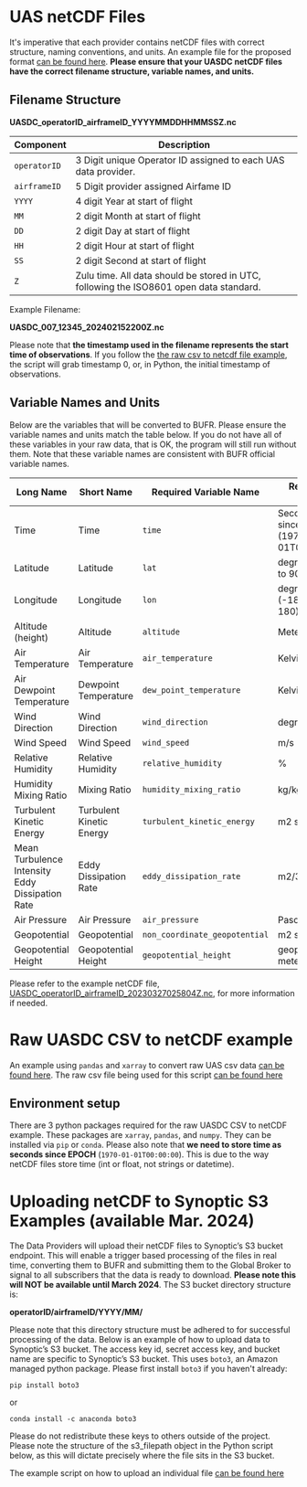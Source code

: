
# UAS netCDF Files
It's imperative that each provider contains netCDF files with correct structure, naming conventions, and units. An example file for the proposed format [can be found here](../nc2bufr/UASDC_operatorID_airframeID_20230327025804Z.nc). **Please ensure that your UASDC netCDF files have the correct filename structure, variable names, and units.**

## Filename Structure

**UASDC_operatorID_airframeID_YYYYMMDDHHMMSSZ.nc**

| Component        | Description                                                                                     |
|------------------|-------------------------------------------------------------------------------------------------|
| `operatorID`     | 3 Digit unique Operator ID assigned to each UAS data provider.                                                   |
| `airframeID`     | 5 Digit provider assigned Airfame ID                                       |
| `YYYY`           | 4 digit Year at start of flight                                                                                |
| `MM`             | 2 digit Month at start of flight                                                                                  |
| `DD`             | 2 digit Day at start of flight                                                                                    |
| `HH`             | 2 digit Hour at start of flight                                                                                   |
| `SS`             | 2 digit Second at start of flight                                                                                 |
| `Z`              | Zulu time. All data should be stored in UTC, following the ISO8601 open data standard.         |

Example Filename:

**UASDC_007_12345_202402152200Z.nc**

Please note that **the timestamp used in the filename represents the start time of observations**. If you follow the [the raw csv to netcdf file example](raw_csv_to_netCDF.py), the script will grab timestamp 0, or, in Python, the initial timestamp of observations. 

## Variable Names and Units

Below are the variables that will be converted to BUFR. Please ensure the variable names and units match the table below. If you do not have all of these variables in your raw data, that is OK, the program will still run without them. Note that these variable names are consistent with BUFR official variable names.

| Long Name                                          | Short Name                                          | Required Variable Name                               | Required Units        |
|----------------------------------------------------|----------------------------------------------------|------------------------------------------------------|-----------------------|
| Time                                               | Time                                               | `time`                                               | Seconds since EPOCH (1970-01-01T00:00:00) | 
| Latitude                                           | Latitude                                           | `lat`                                           | degrees (-90 to 90)   |
| Longitude                                          | Longitude                                          | `lon`                                          | degrees (-180 to 180) |
| Altitude (height)                                  | Altitude                              | `altitude`                                             | Meters                |
| Air Temperature                                    | Air Temperature                                    | `air_temperature`                                     | Kelvin                |
| Air Dewpoint Temperature                               | Dewpoint Temperature                               | `dew_point_temperature`                                | Kelvin                |
| Wind Direction                                     | Wind Direction                                     | `wind_direction`                                      | degrees               |
| Wind Speed                                         | Wind Speed                                         | `wind_speed`                                          | m/s                   |
| Relative Humidity                                  | Relative Humidity                                  | `relative_humidity`                                   | %                     |
| Humidity Mixing Ratio                              | Mixing Ratio                                       | `humidity_mixing_ratio`                                        | kg/kg                 |
| Turbulent Kinetic Energy                           | Turbulent Kinetic Energy                           | `turbulent_kinetic_energy`                             | m2 s-2                |
| Mean Turbulence Intensity Eddy Dissipation Rate    | Eddy Dissipation Rate                              | `eddy_dissipation_rate`                               | m2/3 s-1              |
| Air Pressure                                       | Air Pressure                                       | `air_pressure`                                           | Pascals               |
| Geopotential                                       | Geopotential                                       | `non_coordinate_geopotential`                          | m2 s-2                |
| Geopotential Height                                | Geopotential Height                                | `geopotential_height`                                 | geopotential meters   |


Please refer to the example netCDF file, [UASDC_operatorID_airframeID_20230327025804Z.nc](../nc2bufr/UASDC_operatorID_airframeID_20230327025804Z.nc), for more information if needed. 

# Raw UASDC CSV to netCDF example

An example using `pandas` and `xarray` to convert raw UAS csv data [can be found here](raw_csv_to_netCDF.py). The raw csv file being used for this script [can be found here](raw_uasdc.csv)

## Environment setup

There are 3 python packages required for the raw UASDC CSV to netCDF example. These packages are `xarray`, `pandas`, and `numpy`. They can be installed via `pip` or `conda`. Please also note that **we need to store time as seconds since EPOCH** (`1970-01-01T00:00:00`). This is due to the way netCDF files store time (int or float, not strings or datetime).   

# Uploading netCDF to Synoptic S3 Examples (available Mar. 2024)

The Data Providers will upload their netCDF files to Synoptic’s S3 bucket endpoint.  This will enable a trigger based processing of the files in real time, converting them to BUFR and submitting them to the Global Broker to signal to all subscribers that the data is ready to download. **Please note this will NOT be available until March 2024**. The S3 bucket directory structure is:

**operatorID/airframeID/YYYY/MM/**

Please note that this directory structure must be adhered to for successful processing of the data. Below is an example of how to upload data to Synoptic’s S3 bucket. The access key id, secret access key, and bucket name are specific to Synoptic’s S3 bucket. This uses `boto3`, an Amazon managed python package. Please first install `boto3` if you haven't already:

`pip install boto3`

or 

`conda install -c anaconda boto3`

Please do not redistribute these keys to others outside of the project. Please note the structure of the s3_filepath object in the Python script below, as this will dictate precisely where the file sits in the S3 bucket. 

The example script on how to upload an individual file [can be found here](upload_to_synoptic_s3.py)
